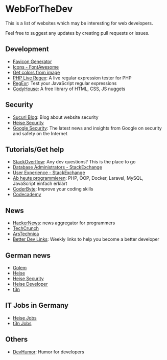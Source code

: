 WebForTheDev
============

This is a list of websites which may be interesting for web developers.

Feel free to suggest any updates by creating pull requests or issues.


## Development

- [Favicon Generator](https://realfavicongenerator.net/)
- [Icons - FontAwesome](http://fontawesome.io/)
- [Get colors from image](http://html-color-codes.info/colors-from-image/)
- [PHP Live Regex](http://www.phpliveregex.com/): A live regular expression tester for PHP
- [RegExr](http://regexr.com/): Test your JavaScript regular expressions
- [CodyHouse](https://codyhouse.co/): A free library of HTML, CSS, JS nuggets


## Security

- [Sucuri Blog](https://blog.sucuri.net/): Blog about website security
- [Heise Security](https://www.heise.de/security/)
- [Google Security](https://security.googleblog.com/): The latest news and insights from Google on security and safety on the Internet


## Tutorials/Get help

- [StackOverflow](https://stackoverflow.com/): Any dev questions? This is the place to go
- [Database Administrators - StackExchange](https://dba.stackexchange.com/)
- [User Experience - StackExchange](https://ux.stackexchange.com/)
- [Ab heute programmieren](https://www.html5rocks.com/en/): PHP, OOP, Docker, Laravel, MySQL, JavaScript einfach erklärt
- [CoderByte](https://coderbyte.com/): Improve your coding skills
- [Codecademy](https://www.codecademy.com)


## News​

- [HackerNews](https://news.ycombinator.com/): news aggregator for programmers
- [TechCrunch](https://techcrunch.com/)
- [ArsTechnica](https://arstechnica.com/)
- [Better Dev Links](https://betterdev.link/): Weekly links to help you become
    a better developer


## German news

- [Golem](https://www.golem.de/)
- [Heise](https://www.heise.de/)
- [Heise Security](https://www.heise.de/security/)
- [Heise Developer](https://www.heise.de/developer/)
-  [t3n](http://t3n.de/)


## IT Jobs in Germany

-   [Heise Jobs](https://jobs.heise.de/)
-   [t3n Jobs](http://t3n.de/jobs/)


## Others

- [DevHumor](http://devhumor.com/): Humor for developers